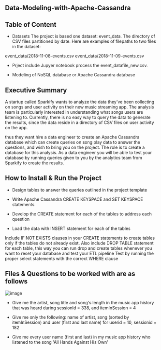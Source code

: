 ## Data-Modeling-with-Apache-Cassandra

## Table of Content 

 - Datasets
The project is based  one dataset: event_data. The directory of CSV files partitioned by date. Here are examples of filepaths to two files in the dataset:

event_data/2018-11-08-events.csv
event_data/2018-11-09-events.csv

- Prject include Jupyer notebook process the event_datafile_new.csv.

- Modeling of NoSQL database or Apache Cassandra database


## Executive Summary

A startup called Sparkify wants to analyze the data they've been collecting on songs and user activity on their new music streaming app. The analysis team is particularly interested in understanding what songs users are listening to. Currently, there is no easy way to query the data to generate the results, since the data reside in a directory of CSV files on user activity on the app.

thus they want hire a data engineer to create an Apache Cassandra database which can create queries on song play data to answer the questions, and wish to bring you on the project. The role is to create a database for this analysis. As a data engineer you will be able to test your database by running queries given to you by the analytics team from Sparkify to create the results.




## How to Install & Run the Project

- Design tables to answer the queries outlined in the project template

- Write Apache Cassandra CREATE KEYSPACE and SET KEYSPACE statements

- Develop the CREATE statement for each of the tables to address each question

- Load the data with INSERT statement for each of the tables

Include IF NOT EXISTS clauses in your CREATE statements to create tables only if the tables do not already exist. Also include DROP TABLE statement for each table, this way you can run drop and create tables whenever you want to reset your database and test your ETL pipeline
Test by running the proper select statements with the correct WHERE clause

## Files & Questions to be worked with are as follows

![image](https://user-images.githubusercontent.com/103359089/210189861-1a47567b-7754-4fc1-b15a-629e2a9cf0e9.png)

- Give me the artist, song title and song's length in the music app history that was heard during sessionId = 338, and itemInSession = 4

- Give me only the following: name of artist, song (sorted by itemInSession) and user (first and last name) for userid = 10, sessionid = 182

- Give me every user name (first and last) in my music app history who listened to the song 'All Hands Against His Own'



